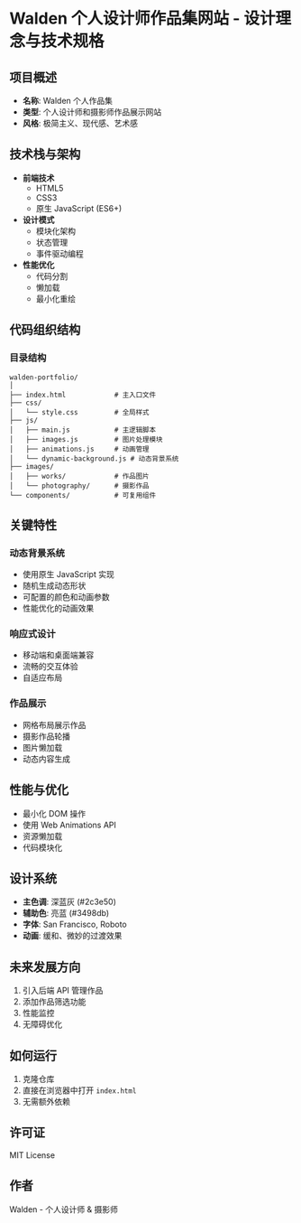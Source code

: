 # Walden 个人设计师作品集网站 - 设计理念与技术规格

## 项目概述
- **名称**: Walden 个人作品集
- **类型**: 个人设计师和摄影师作品展示网站
- **风格**: 极简主义、现代感、艺术感

## 技术栈与架构
- **前端技术**
  - HTML5
  - CSS3
  - 原生 JavaScript (ES6+)
- **设计模式**
  - 模块化架构
  - 状态管理
  - 事件驱动编程
- **性能优化**
  - 代码分割
  - 懒加载
  - 最小化重绘

## 代码组织结构

### 目录结构
```
walden-portfolio/
│
├── index.html            # 主入口文件
├── css/
│   └── style.css         # 全局样式
├── js/
│   ├── main.js           # 主逻辑脚本
│   ├── images.js         # 图片处理模块
│   ├── animations.js     # 动画管理
│   └── dynamic-background.js # 动态背景系统
├── images/
│   ├── works/            # 作品图片
│   └── photography/      # 摄影作品
└── components/           # 可复用组件
```

## 关键特性

### 动态背景系统
- 使用原生 JavaScript 实现
- 随机生成动态形状
- 可配置的颜色和动画参数
- 性能优化的动画效果

### 响应式设计
- 移动端和桌面端兼容
- 流畅的交互体验
- 自适应布局

### 作品展示
- 网格布局展示作品
- 摄影作品轮播
- 图片懒加载
- 动态内容生成

## 性能与优化
- 最小化 DOM 操作
- 使用 Web Animations API
- 资源懒加载
- 代码模块化

## 设计系统
- **主色调**: 深蓝灰 (#2c3e50)
- **辅助色**: 亮蓝 (#3498db)
- **字体**: San Francisco, Roboto
- **动画**: 缓和、微妙的过渡效果

## 未来发展方向
1. 引入后端 API 管理作品
2. 添加作品筛选功能
3. 性能监控
4. 无障碍优化

## 如何运行
1. 克隆仓库
2. 直接在浏览器中打开 `index.html`
3. 无需额外依赖

## 许可证
MIT License

## 作者
Walden - 个人设计师 & 摄影师
